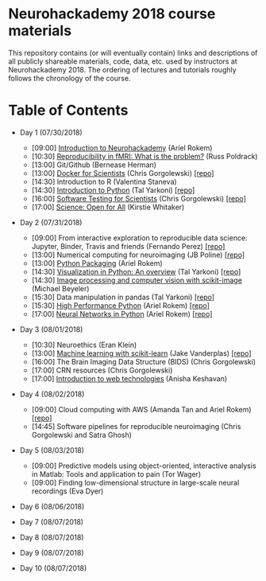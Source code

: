 # Neurohackademy 2018 course materials

This repository contains (or will eventually contain) links and descriptions of all publicly shareable materials, code, data, etc. used by instructors at Neurohackademy 2018. The ordering of lectures and tutorials roughly follows the chronology of the course.

# Table of Contents
* Day 1 (07/30/2018)
	* [09:00] [Introduction to Neurohackademy](https://neurohackademy.github.io/introduction-to-nh/) (Ariel Rokem)
	* [10:30] [Reproducibility in fMRI: What is the problem?](http://neurohackademy.org/wp-content/uploads/2018/02/Reproducibility_NHW2018.pdf) (Russ Poldrack)
	* [13:00] Git/Github (Bernease Herman)
	* [13:00] [Docker for Scientists](https://neurohackweek.github.io/docker-for-scientists/) (Chris Gorgolewski) [[repo]](https://github.com/neurohackweek/docker-for-scientists)
	* [14:30] Introduction to R (Valentina Staneva)
	* [14:30] [Introduction to Python](https://github.com/neurohackademy/introduction-to-python/blob/master/introduction-to-python.ipynb) (Tal Yarkoni) [[repo]](https://github.com/neurohackademy/introduction-to-python)
	* [16:00] [Software Testing for Scientists](https://neurohackweek.github.io/software-testing-for-scientists/) (Chris Gorgolewski) [[repo]](https://github.com/neurohackweek/software-testing-for-scientists/)
	* [17:00] [Science: Open for All](https://docs.google.com/presentation/d/1aZsggPkRrdLw_QSmvKA2z3OdIdx0TZg7GxeZtK_3ycQ/edit#slide=id.g1088c5b110_0_183) (Kirstie Whitaker)

* Day 2 (07/31/2018)
	* [09:00] From interactive exploration to reproducible data science: Jupyter, Binder, Travis and friends (Fernando Perez) [[repo]](https://github.com/jupyterlab/jupyterlab-demo)
	* [13:00] Numerical computing for neuroimaging (JB Poline) [[repo]](https://github.com/jakevdp/PythonDataScienceHandbook)
	* [13:00] [Python Packaging](https://nsls-ii.github.io/scientific-python-cookiecutter/) (Ariel Rokem)
	* [14:30] [Visualization in Python: An overview](https://github.com/neurohackademy/visualization-in-python/blob/master/visualization-in-python.ipynb) (Tal Yarkoni) [[repo]](https://github.com/neurohackademy/visualization-in-python)
	* [14:30] [Image processing and computer vision with scikit-image](https://mbeyeler.github.io/2018-neurohack-skimage) (Michael Beyeler)
	* [15:30] Data manipulation in pandas (Tal Yarkoni) [[repo]](https://github.com/jakevdp/PythonDataScienceHandbook)
	* [15:30] [High Performance Python](https://neurohackademy.github.io/high-performance-python/) (Ariel Rokem) [[repo]](https://github.com/neurohackademy/high-performance-python)
	* [17:00] [Neural Networks in Python](https://neurohackademy.github.io/convolutional-neural-networks/) (Ariel Rokem) [[repo]](https://github.com/neurohackademy/convolutional-neural-networks/)

* Day 3 (08/01/2018)
	* [10:30] Neuroethics (Eran Klein)
	* [13:00] [Machine learning with scikit-learn](https://github.com/jakevdp/sklearn_tutorial/blob/master/notebooks/Index.ipynb) (Jake Vanderplas) [[repo]](https://github.com/jakevdp/sklearn_tutorial)
	* [16:00] The Brain Imaging Data Structure (BIDS) (Chris Gorgolewski)
	* [17:00] CRN resources (Chris Gorgolewski)
	* [17:00] [Introduction to web technologies](http://anisha.pizza/nha2018_web/) (Anisha Keshavan)

* Day 4 (08/02/2018)
	* [09:00] Cloud computing with AWS (Amanda Tan and Ariel Rokem) [[repo]](https://github.com/neurohackademy/cloud101_aws)
	* [14:45] Software pipelines for reproducible neuroimaging (Chris Gorgolewski and Satra Ghosh)

* Day 5 (08/03/2018)
	* [09:00] Predictive models using object-oriented, interactive analysis in Matlab: Tools and application to pain (Tor Wager)
	* [09:00] Finding low-dimensional structure in large-scale neural recordings (Eva Dyer)

* Day 6 (08/06/2018)

* Day 7 (08/07/2018)

* Day 8 (08/07/2018)

* Day 9 (08/07/2018)

* Day 10 (08/07/2018)

